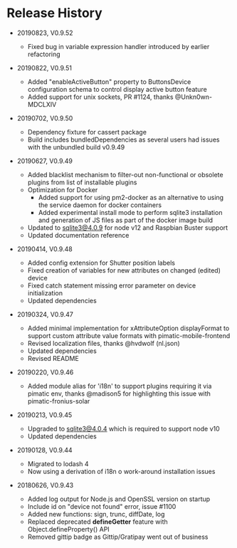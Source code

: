 # Release History

* 20190823, V0.9.52
    * Fixed bug in variable expression handler introduced by earlier refactoring
    
* 20190822, V0.9.51
    * Added "enableActiveButton" property to ButtonsDevice configuration schema to control 
      display active button feature
    * Added support for unix sockets, PR #1124, thanks @Unkn0wn-MDCLXIV
      
* 20190702, V0.9.50
    * Dependency fixture for cassert package
    * Build includes bundledDependencies as several users had issues with the unbundled
      build v0.9.49
      
* 20190627, V0.9.49
    * Added blacklist mechanism to filter-out non-functional or obsolete plugins from list of 
      installable plugins
    * Optimization for Docker
      * Added support for using pm2-docker as an alternative to using the service daemon for docker containers
      * Added experimental install mode to perform sqlite3 installation and generation of JS files as 
        part of the docker image build
    * Updated to sqlite3@4.0.9 for node v12 and Raspbian Buster support 
    * Updated documentation reference
     
* 20190414, V0.9.48
    * Added config extension for Shutter position labels
    * Fixed creation of variables for new attributes on changed (edited) device
    * Fixed catch statement missing error parameter on device initialization
    * Updated dependencies
    
* 20190324, V0.9.47
    * Added minimal implementation for xAttributeOption displayFormat to support custom attribute 
      value formats with pimatic-mobile-frontend
    * Revised localization files, thanks @hvdwolf (nl.json)
    * Updated dependencies
    * Revised README
    
* 20190220, V0.9.46
    * Added module alias for 'i18n' to support plugins requiring it via pimatic env, thanks @madison5 for
      highlighting this issue with pimatic-fronius-solar 

* 20190213, V0.9.45
    * Upgraded to sqlite3@4.0.4 which is required to support node v10
    * Updated dependencies

* 20190128, V0.9.44
    * Migrated to lodash 4
    * Now using a derivation of i18n o work-around installation issues
    
* 20180626, V0.9.43
    * Added log output for Node.js and OpenSSL version on startup
    * Include id on "device not found" error, issue #1100
    * Added new functions: sign, trunc, diffDate, log
    * Replaced deprecated __defineGetter__ feature with Object.defineProperty() API	
    * Removed gittip badge as Gittip/Gratipay went out of business
